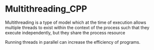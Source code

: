 # Multithreading_CPP
Multithreading is a type of model which at the time of execution allows multiple threads to exist within the context of the process such that they execute independently, but they share the process resource

Running threads in parallel can increase the efficiency of programs.
